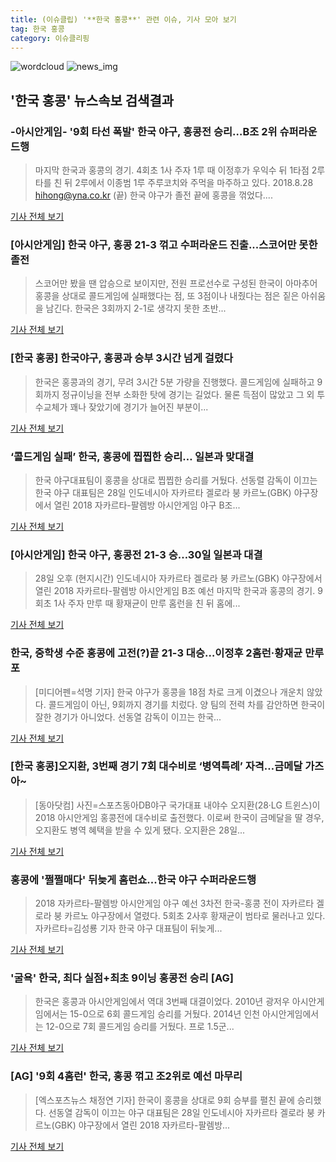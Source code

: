 ```yaml
---
title: (이슈클립) '**한국 홍콩**' 관련 이슈, 기사 모아 보기
tag: 한국 홍콩
category: 이슈클리핑
---
```

![wordcloud](https://s3.ap-northeast-2.amazonaws.com/lyrics101-wordcloud/2018-08-28-1535445881.png)
![news_img](https://user-images.githubusercontent.com/42597476/44507050-1206f400-a6e4-11e8-8d98-7ffbfebb353f.png)
## **'**한국 홍콩**'** 뉴스속보 검색결과
### -아시안게임- '9회 타선 폭발' 한국 야구, 홍콩전 승리…B조 2위 슈퍼라운드행

>마지막 한국과 홍콩의 경기. 4회초 1사 주자 1루 때 이정후가 우익수 뒤 1타점 2루타를 친 뒤 2루에서 이종범 1루 주루코치와 주먹을 마주하고 있다. 2018.8.28 hihong@yna.co.kr (끝) 한국 야구가 졸전 끝에 홍콩을 꺾었다....

<a href="http://app.yonhapnews.co.kr/YNA/Basic/SNS/r.aspx?c=AKR20180828148300007&did=1195m" target="_blank">기사 전체 보기</a>

### [아시안게임] 한국 야구, 홍콩 21-3 꺾고 수퍼라운드 진출...스코어만 못한 졸전

>스코어만 봤을 땐 압승으로 보이지만, 전원 프로선수로 구성된 한국이 아마추어 홍콩을 상대로 콜드게임에 실패했다는 점, 또 3점이나 내줬다는 점은 짙은 아쉬움을 남긴다. 한국은 3회까지 2-1로 생각지 못한 초반...

<a href="http://www.slist.kr/news/articleView.html?idxno=43862" target="_blank">기사 전체 보기</a>

### [**한국 홍콩**] 한국야구, 홍콩과 승부 3시간 넘게 걸렸다

>한국은 홍콩과의 경기, 무려 3시간 5분 가량을 진행했다. 콜드게임에 실패하고 9회까지 정규이닝을 전부 소화한 탓에 경기는 길었다. 물론 득점이 많았고 그 외 투수교체가 꽤나 잦았기에 경기가 늘어진 부분이...

<a href="http://sports.mk.co.kr/view.php?year=2018&no=541190" target="_blank">기사 전체 보기</a>

### ‘콜드게임 실패’ 한국, 홍콩에 찝찝한 승리… 일본과 맞대결

>한국 야구대표팀이 홍콩을 상대로 찝찝한 승리를 거뒀다. 선동렬 감독이 이끄는 한국 야구 대표팀은 28일 인도네시아 자카르타 겔로라 붕 카르노(GBK) 야구장에서 열린 2018 자카르타-팔렘방 아시안게임 야구 B조...

<a href="http://www.kukinews.com/news/article.html?no=580274" target="_blank">기사 전체 보기</a>

### [아시안게임] 한국 야구, 홍콩전 21-3 승…30일 일본과 대결

>28일 오후 (현지시간) 인도네시아 자카르타 겔로라 붕 카르노(GBK) 야구장에서 열린 2018 자카르타-팔렘방 아시안게임 B조 예선 마지막 한국과 홍콩의 경기. 9회초 1사 주자 만루 때 황재균이 만루 홈런을 친 뒤 홈에...

<a href="http://www.dt.co.kr/contents.html?article_no=2018082802109919040024&ref=naver" target="_blank">기사 전체 보기</a>

### 한국, 중학생 수준 홍콩에 고전(?)끝 21-3 대승…이정후 2홈런·황재균 만루포

>[미디어펜=석명 기자] 한국 야구가 홍콩을 18점 차로 크게 이겼으나 개운치 않았다. 콜드게임이 아닌, 9회까지 경기를 치렀다. 양 팀의 전력 차를 감안하면 한국이 잘한 경기가 아니었다. 선동열 감독이 이끄는 한국...

<a href="http://www.mediapen.com/news/view/379050" target="_blank">기사 전체 보기</a>

### [**한국 홍콩**]오지환, 3번째 경기 7회 대수비로 ‘병역특례’ 자격…금메달 가즈아~

>[동아닷컴] 사진=스포츠동아DB야구 국가대표 내야수 오지환(28·LG 트윈스)이 2018 아시안게임 홍콩전에 대수비로 출전했다. 이로써 한국이 금메달을 딸 경우, 오지환도 병역 혜택을 받을 수 있게 됐다. 오지환은 28일...

<a href="http://news.donga.com/3/all/20180828/91718988/2" target="_blank">기사 전체 보기</a>

### 홍콩에 '쩔쩔매다' 뒤늦게 홈런쇼...한국 야구 수퍼라운드행

>2018 자카르타-팔렘방 아시안게임 야구 예선 3차전 한국-홍콩 전이 자카르타 겔로라 붕 카르노 야구장에서 열렸다. 5회초 2사후 황재균이 범타로 물러나고 있다. 자카르타=김성룡 기자 한국 야구 대표팀이 뒤늦게...

<a href="http://news.joins.com/article/olink/22513826" target="_blank">기사 전체 보기</a>

### '굴욕' 한국, 최다 실점+최초 9이닝 홍콩전 승리 [AG]

>한국은 홍콩과 아시안게임에서 역대 3번째 대결이었다. 2010년 광저우 아시안게임에서는 15-0으로 6회 콜드게임 승리를 거뒀다. 2014년 인천 아시안게임에서는 12-0으로 7회 콜드게임 승리를 거뒀다. 프로 1.5군...

<a href="http://www.osen.co.kr/article/G1110976937" target="_blank">기사 전체 보기</a>

### [AG] '9회 4홈런' 한국, 홍콩 꺾고 조2위로 예선 마무리

>[엑스포츠뉴스 채정연 기자] 한국이 홍콩을 상대로 9회 승부를 펼친 끝에 승리했다.   선동열 감독이 이끄는 야구 대표팀은 28일 인도네시아 자카르타 겔로라 붕 카르노(GBK) 야구장에서 열린 2018 자카르타-팔렘방...

<a href="http://www.xportsnews.com/?ac=article_view&entry_id=1012837" target="_blank">기사 전체 보기</a>


